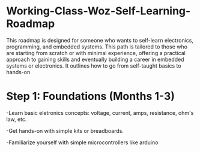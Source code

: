 # Working-Class-Woz-Self-Learning-Roadmap
This roadmap is designed for someone who wants to self-learn electronics, programming, and embedded systems. This path is tailored to those who are
starting from scratch or with minimal experience, offering a practical approach to gaining skills and
eventually building a career in embedded systems or electronics. It outlines how to go from self-taught basics to hands-on


# Step 1: Foundations (Months 1-3)

-Learn basic eletronics concepts: voltage, current, amps, resistance, ohm's law, etc.

-Get hands-on with simple kits or breadboards.

-Familiarize yourself with simple microcontrollers like arduino
 